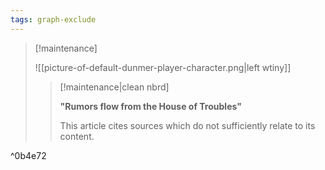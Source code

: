```yaml
---
tags: graph-exclude
---
```

> [!maintenance] 
> 
> ![[picture-of-default-dunmer-player-character.png|left wtiny]]
> 
> > [!maintenance|clean nbrd]
> > 
> > **"Rumors flow from the House of Troubles"**
> > 
> > This article cites sources which do not sufficiently relate to its content.

^0b4e72
